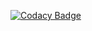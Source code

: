 [![Codacy Badge](https://api.codacy.com/project/badge/Grade/c0dc574f567c4d0693e57fb81192c8d2)](https://www.codacy.com/app/HeikoAlexanderWeber/python-reverse-shell?utm_source=github.com&amp;utm_medium=referral&amp;utm_content=HeikoAlexanderWeber/python-reverse-shell&amp;utm_campaign=Badge_Grade)
